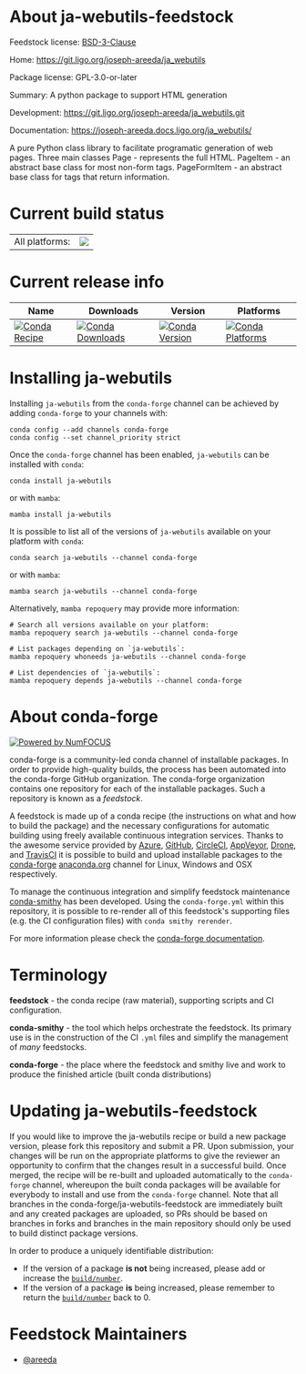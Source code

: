About ja-webutils-feedstock
===========================

Feedstock license: [BSD-3-Clause](https://github.com/conda-forge/ja-webutils-feedstock/blob/main/LICENSE.txt)

Home: https://git.ligo.org/joseph-areeda/ja_webutils

Package license: GPL-3.0-or-later

Summary: A python package to support HTML generation

Development: https://git.ligo.org/joseph-areeda/ja_webutils.git

Documentation: https://joseph-areeda.docs.ligo.org/ja_webutils/

A pure Python class library to facilitate programatic generation of web pages. Three main classes Page - represents the full HTML. PageItem - an abstract base class for most non-form tags. PageFormItem - an abstract base class for tags that return information.

Current build status
====================


<table><tr><td>All platforms:</td>
    <td>
      <a href="https://dev.azure.com/conda-forge/feedstock-builds/_build/latest?definitionId=20609&branchName=main">
        <img src="https://dev.azure.com/conda-forge/feedstock-builds/_apis/build/status/ja-webutils-feedstock?branchName=main">
      </a>
    </td>
  </tr>
</table>

Current release info
====================

| Name | Downloads | Version | Platforms |
| --- | --- | --- | --- |
| [![Conda Recipe](https://img.shields.io/badge/recipe-ja--webutils-green.svg)](https://anaconda.org/conda-forge/ja-webutils) | [![Conda Downloads](https://img.shields.io/conda/dn/conda-forge/ja-webutils.svg)](https://anaconda.org/conda-forge/ja-webutils) | [![Conda Version](https://img.shields.io/conda/vn/conda-forge/ja-webutils.svg)](https://anaconda.org/conda-forge/ja-webutils) | [![Conda Platforms](https://img.shields.io/conda/pn/conda-forge/ja-webutils.svg)](https://anaconda.org/conda-forge/ja-webutils) |

Installing ja-webutils
======================

Installing `ja-webutils` from the `conda-forge` channel can be achieved by adding `conda-forge` to your channels with:

```
conda config --add channels conda-forge
conda config --set channel_priority strict
```

Once the `conda-forge` channel has been enabled, `ja-webutils` can be installed with `conda`:

```
conda install ja-webutils
```

or with `mamba`:

```
mamba install ja-webutils
```

It is possible to list all of the versions of `ja-webutils` available on your platform with `conda`:

```
conda search ja-webutils --channel conda-forge
```

or with `mamba`:

```
mamba search ja-webutils --channel conda-forge
```

Alternatively, `mamba repoquery` may provide more information:

```
# Search all versions available on your platform:
mamba repoquery search ja-webutils --channel conda-forge

# List packages depending on `ja-webutils`:
mamba repoquery whoneeds ja-webutils --channel conda-forge

# List dependencies of `ja-webutils`:
mamba repoquery depends ja-webutils --channel conda-forge
```


About conda-forge
=================

[![Powered by
NumFOCUS](https://img.shields.io/badge/powered%20by-NumFOCUS-orange.svg?style=flat&colorA=E1523D&colorB=007D8A)](https://numfocus.org)

conda-forge is a community-led conda channel of installable packages.
In order to provide high-quality builds, the process has been automated into the
conda-forge GitHub organization. The conda-forge organization contains one repository
for each of the installable packages. Such a repository is known as a *feedstock*.

A feedstock is made up of a conda recipe (the instructions on what and how to build
the package) and the necessary configurations for automatic building using freely
available continuous integration services. Thanks to the awesome service provided by
[Azure](https://azure.microsoft.com/en-us/services/devops/), [GitHub](https://github.com/),
[CircleCI](https://circleci.com/), [AppVeyor](https://www.appveyor.com/),
[Drone](https://cloud.drone.io/welcome), and [TravisCI](https://travis-ci.com/)
it is possible to build and upload installable packages to the
[conda-forge](https://anaconda.org/conda-forge) [anaconda.org](https://anaconda.org/)
channel for Linux, Windows and OSX respectively.

To manage the continuous integration and simplify feedstock maintenance
[conda-smithy](https://github.com/conda-forge/conda-smithy) has been developed.
Using the ``conda-forge.yml`` within this repository, it is possible to re-render all of
this feedstock's supporting files (e.g. the CI configuration files) with ``conda smithy rerender``.

For more information please check the [conda-forge documentation](https://conda-forge.org/docs/).

Terminology
===========

**feedstock** - the conda recipe (raw material), supporting scripts and CI configuration.

**conda-smithy** - the tool which helps orchestrate the feedstock.
                   Its primary use is in the construction of the CI ``.yml`` files
                   and simplify the management of *many* feedstocks.

**conda-forge** - the place where the feedstock and smithy live and work to
                  produce the finished article (built conda distributions)


Updating ja-webutils-feedstock
==============================

If you would like to improve the ja-webutils recipe or build a new
package version, please fork this repository and submit a PR. Upon submission,
your changes will be run on the appropriate platforms to give the reviewer an
opportunity to confirm that the changes result in a successful build. Once
merged, the recipe will be re-built and uploaded automatically to the
`conda-forge` channel, whereupon the built conda packages will be available for
everybody to install and use from the `conda-forge` channel.
Note that all branches in the conda-forge/ja-webutils-feedstock are
immediately built and any created packages are uploaded, so PRs should be based
on branches in forks and branches in the main repository should only be used to
build distinct package versions.

In order to produce a uniquely identifiable distribution:
 * If the version of a package **is not** being increased, please add or increase
   the [``build/number``](https://docs.conda.io/projects/conda-build/en/latest/resources/define-metadata.html#build-number-and-string).
 * If the version of a package **is** being increased, please remember to return
   the [``build/number``](https://docs.conda.io/projects/conda-build/en/latest/resources/define-metadata.html#build-number-and-string)
   back to 0.

Feedstock Maintainers
=====================

* [@areeda](https://github.com/areeda/)

